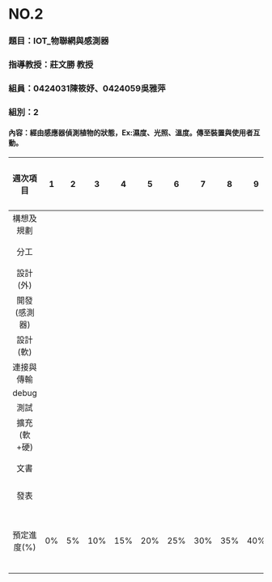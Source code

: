 # NO.2
### 題目：IOT_物聯網與感測器
### 指導教授：莊文勝 教授
### 組員：0424031陳筱妤、0424059吳雅萍
### 組別：2
#### 內容：經由感應器偵測植物的狀態，Ex:濕度、光照、溫度。傳至裝置與使用者互動。
|週次項目|1|2|3|4|5|6|7|8|9|10|11|12|13|14|15|16|17|18|19|20|負責成員|
| :------: | :------: |:------: | :------: |:------: | :------: |:------: | :------: |:------: | :------: |:------: | :------: |:------: | :------: |:------: | :------: |:------: | :------: |:------: | :------: |:------: | :------: |
|構想及規劃|||||||||||||||||||||全員|
|分工|||||||||||||||||||||全員|
|設計(外)|||||||||||||||||||||59|
|開發(感測器)|||||||||||||||||||||31|
|設計(軟)|||||||||||||||||||||全員|
|連接與傳輸|||||||||||||||||||||全員|
|debug|||||||||||||||||||||31|
|測試|||||||||||||||||||||59|
|擴充(軟+硬)|||||||||||||||||||||全員|
|文書|||||||||||||||||||||全員|
|發表|||||||||||||||||||||全員|
|預定進度(%)|0%|5%|10%|15%|20%|25%|30%|35%|40%|45%|50%|55%|60%|65%|70%|80%|90%|95%|97%|100%|累積百分比|
